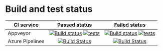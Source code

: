 # Build and test status



|CI service| Passed  status |  Failed status  |
|----------|:-------------------:|:--------------------:|
|Appveyor  | [![Build status](https://img.shields.io/appveyor/ci/scalar438/appveyor-vs-test/tests_must_pass?logo=appveyor&style=plastic)](https://ci.appveyor.com/project/scalar438/appveyor-vs-test) [![tests](https://img.shields.io/appveyor/tests/scalar438/appveyor-vs-test/tests_must_pass?logo=visual-studio-code)](https://ci.appveyor.com/project/scalar438/appveyor-vs-test/build/tests) |  [![Build status](https://img.shields.io/appveyor/ci/scalar438/appveyor-vs-test/tests_must_fail?logo=appveyor&style=plastic)](https://ci.appveyor.com/project/scalar438/appveyor-vs-test)  [![tests](https://img.shields.io/appveyor/tests/scalar438/appveyor-vs-test/tests_must_fail?logo=visual-studio-code)](https://ci.appveyor.com/project/scalar438/appveyor-vs-test/build/tests)    |
| Azure Pipelines | [![Build Status](https://scalar438.visualstudio.com/vs_ci_examples/_apis/build/status/scalar438.vs_ci_examples?branchName=tests_must_pass)](https://scalar438.visualstudio.com/vs_ci_examples/_build/latest?definitionId=1&branchName=tests_must_pass)   | [![Build Status](https://scalar438.visualstudio.com/vs_ci_examples/_apis/build/status/scalar438.vs_ci_examples?branchName=tests_must_fail)](https://scalar438.visualstudio.com/vs_ci_examples/_build/latest?definitionId=1&branchName=tests_must_fail) |
